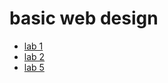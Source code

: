 <h1> basic web design </h1>

<ul>
    <li><a href="lab1/index.html">lab 1</a></li>
    <li><a href="lab2/index.html">lab 2</a></li>
    <li><a href="lab5/index.html">lab 5 </a></li>
</ul>
